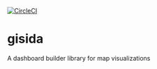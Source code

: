 [![CircleCI](https://circleci.com/gh/onaio/gisida/tree/master.svg?style=svg)](https://circleci.com/gh/onaio/gisida/tree/master)

# gisida
A dashboard builder library for map visualizations
